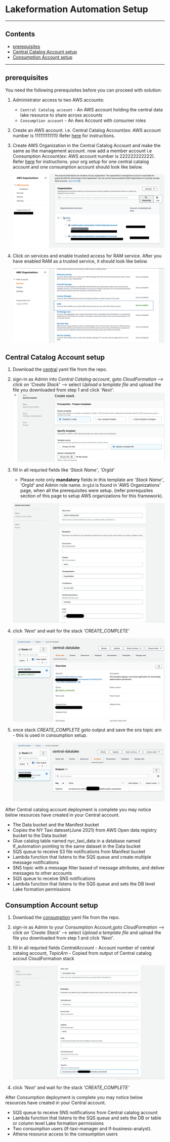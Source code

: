 # Lakeformation Automation Setup

---

## Contents

* [prerequisites](#prerequisites)
* [Central Catalog Account setup](#central-catalog-account-setup)
* [Consumption Account setup](#consumption-account-setup)


---

## prerequisites

You need the following prerequisites before you can proceed with solution:

1. Administrator access to two AWS accounts:
    * ```Central Catalog account``` - An AWS account holding the central data lake resource to share across accounts
    * ```Consumption account``` - An Aws Account with consumer roles


2. Create  an AWS account. i.e. Central Catalog Account(ex: AWS account number is 111111111111) Refer [here](https://aws.amazon.com/premiumsupport/knowledge-center/create-and-activate-aws-account/) for instructions.

3. Create AWS Organization in the Central Catalog Account and make the same as the management account. now add a member account i.e Consumption Account(ex: AWS account number is 222222222222). Refer [here](https://docs.aws.amazon.com/organizations/latest/userguide/orgs_tutorials_basic.html#tutorial-orgs-step1) for instructions. your org setup for one central catalog account and one consumption account should look like below. 

    ![Alt](../src/resources/org-setup.png)

4. Click on services and enable trusted access for RAM service. After you have enabled RAM as a trusted service, it should look like below. 

    ![Alt](../src/resources/enable-ram.png)


## Central Catalog Account setup

1. Download the [central](central.yaml) yaml file from the repo.

2. sign-in as Admin into *Central Catalog account*, goto *CloudFormation* -->  *click on 'Create Stack'* --> select *Upload a template file* and upload the file you downloaded from step 1 and click *'Next'*.
    ![Alt](../src/resources/upload_CF_Template.png)

3. fill in all requried fields like *'Stack Name'*, *'OrgId'*
    * Please note only **mandatory** fields in this template are *'Stack Name'*, *'OrgId'* and Admin role name. ```OrgId``` is found in 'AWS Organizations' page, when all the prerequisites were setup. (refer prerequsites section of this page to setup AWS organizations for this framework).

    ![Alt](../src/resources/Central_CF_1.png)  

4. click *'Next'* and wait for the stack *'CREATE_COMPLETE'*

    ![Alt](../src/resources/CENTRAL-DONE.png)  

5. once stack *CREATE_COMPLETE* goto output and save the sns topic arn - this is used in consumption setup.

    ![Alt](../src/resources/Central-outputs.png) 

After Central catalog account deployment is complete you may notice below resources have created in your Central account.
* The Data bucket and the Manifest bucket
* Copies the NY Taxi dateset(June 2021) from AWS Open data registry bucket to the Data bucket
* Glue catalog table named nyc_taxi_data in a database named lf_automation pointing to the same dataset in the Data bucket
* SQS queue to receive S3 file notifications from Manifest bucket
* Lambda function that listens to the SQS queue and create multiple message notifications
* SNS topic with a message filter based of message attributes, and deliver messages to other accounts 
* SQS queue to receive SNS notifications
* Lambda function that listens to the SQS queue and sets the DB level Lake formation permissions


## Consumption Account setup

1. Download the [consumption](consumption.yaml) yaml file from the repo.

2. sign-in as Admin to your Consumption Account,goto *CloudFormation* -->  *click on 'Create Stack'* --> select *Upload a template file* and upload the file you downloaded from step 1 and click *'Next'*.

3. fill in all requried fields *CentralAccount* - Account number of central catalog account, 
*TopicArn* - Copied from output of Central catalog accout CloudFormation stack

    ![Alt](../src/resources/Consumption_CF_1.png)

4. click *'Next'* and wait for the stack *'CREATE_COMPLETE'*

After Consumption deployment is complete you may notice below resources have created in your Central account.

* SQS queue to receive SNS notifications from Central catalog account
* Lambda function that listens to the SQS queue and sets the DB or table or column level Lake formation permissions
* Two consumption users (lf-taxi-manager and lf-business-analyst).
* Athena resource access to the consumption users